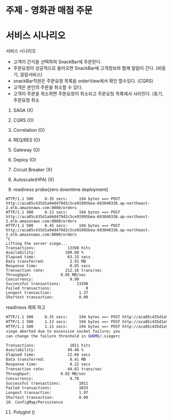 # 주제 - 영화관 매점 주문


# 서비스 시나리오

서비스 시나리오 
- 고객이 간식을 선택하여 SnackBar에 주문한다.
- 주문요청이 성공적으로 들어오면 SnackBar에 고객정보와 함께 알람이 간다. (비동기, 알람서비스)
- snackBar직원은 주문요청 목록을 orderView에서 확인 할수있다. (CQRS)
- 고객은 본인의 주문을 취소할 수 있다.
- 고객이 주문을 취소하면 주문요청이 취소되고 주문요청 목록에서 사라진다. (동기, 주문요청 취소



1. SAGA (X)


2. CQRS (O)

3. Correlation (O)

4. REQ/RES (O)

5. Gateway (O)

6. Deploy (O)

7. Circuit Breaker (X)


8. Autoscale(HPA) (X)


9. readiness probe(zero downtime deployment) 
```
HTTP/1.1 500     0.35 secs:     194 bytes ==> POST http://aca85c435d1a94d479d2c5ce91995bea-693040336.ap-northeast-2.elb.amazonaws.com:8080/orders
HTTP/1.1 500     0.13 secs:     194 bytes ==> POST http://aca85c435d1a94d479d2c5ce91995bea-693040336.ap-northeast-2.elb.amazonaws.com:8080/orders
HTTP/1.1 500     0.45 secs:     194 bytes ==> POST http://aca85c435d1a94d479d2c5ce91995bea-693040336.ap-northeast-2.elb.amazonaws.com:8080/orders
^C
Lifting the server siege...
Transactions:		       13398 hits
Availability:		      100.00 %
Elapsed time:		       63.15 secs
Data transferred:	        2.91 MB
Response time:		        0.05 secs
Transaction rate:	      212.16 trans/sec
Throughput:		        0.05 MB/sec
Concurrency:		        9.90
Successful transactions:       13398
Failed transactions:	           0
Longest transaction:	        1.37
Shortest transaction:	        0.00
```



readiness 제외 하고 
```sh
HTTP/1.1 500     0.35 secs:     194 bytes ==> POST http://aca85c435d1a94d479d2c5ce91995bea-693040336.ap-northeast-2.elb.amazonaws.com:8080/orders
HTTP/1.1 500     1.13 secs:     194 bytes ==> POST http://aca85c435d1a94d479d2c5ce91995bea-693040336.ap-northeast-2.elb.amazonaws.com:8080/orders
HTTP/1.1 500     1.11 secs:     194 bytes ==> POST http://aca85c435d1a94d479d2c5ce91995bea-693040336.ap-northeast-2.elb.amazonaws.com:8080/orders
siege aborted due to excessive socket failure; you
can change the failure threshold in $HOME/.siegerc

Transactions:		        1011 hits
Availability:		       49.46 %
Elapsed time:		       22.66 secs
Data transferred:	        0.41 MB
Response time:		        0.22 secs
Transaction rate:	       44.62 trans/sec
Throughput:		        0.02 MB/sec
Concurrency:		        9.78
Successful transactions:        1011
Failed transactions:	        1033
Longest transaction:	        1.97
Shortest transaction:	        0.00
10. ConfigMap/Persistence


```

11. Polyglot ()


  



